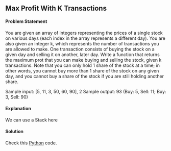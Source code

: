 ## Max Profit With K Transactions

#### Problem Statement


You are given an array of integers representing the prices of a single stock on various days (each index in the array represents a different day). You are also given
an integer k, which represents the number of transactions you are allowed to make. One transaction consists of buying the stock on a given day and selling it on
another, later day. Write a function that returns the maximum prot that you can make buying and selling the stock, given k transactions. Note that you can only
hold 1 share of the stock at a time; in other words, you cannot buy more than 1 share of the stock on any given day, and you cannot buy a share of the stock if you
are still holding another share.

Sample input: [5, 11, 3, 50, 60, 90], 2
Sample output: 93 (Buy: 5, Sell: 11; Buy: 3, Sell: 90)



#### Explanation

We can use a Stack here


#### Solution

Check this [Python](../python/Max_Profit_With_K_Transactions.py) code.

